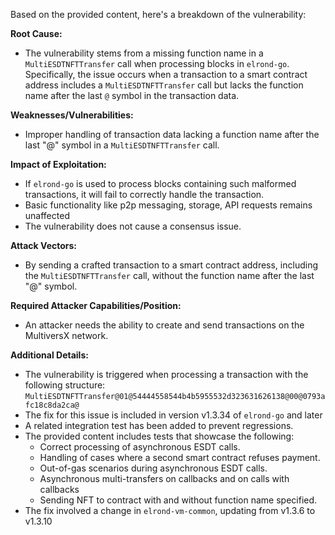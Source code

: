 Based on the provided content, here's a breakdown of the vulnerability:

**Root Cause:**
- The vulnerability stems from a missing function name in a `MultiESDTNFTTransfer` call when processing blocks in `elrond-go`. Specifically, the issue occurs when a transaction to a smart contract address includes a `MultiESDTNFTTransfer` call but lacks the function name after the last `@` symbol in the transaction data.

**Weaknesses/Vulnerabilities:**
- Improper handling of transaction data lacking a function name after the last "@" symbol in a `MultiESDTNFTTransfer` call.

**Impact of Exploitation:**
- If `elrond-go` is used to process blocks containing such malformed transactions, it will fail to correctly handle the transaction.
- Basic functionality like p2p messaging, storage, API requests remains unaffected
- The vulnerability does not cause a consensus issue.

**Attack Vectors:**
- By sending a crafted transaction to a smart contract address, including the `MultiESDTNFTTransfer` call, without the function name after the last "@" symbol.

**Required Attacker Capabilities/Position:**
- An attacker needs the ability to create and send transactions on the MultiversX network.

**Additional Details:**

- The vulnerability is triggered when processing a transaction with the following structure: `MultiESDTNFTTransfer@01@54444558544b4b5955532d323631626138@00@0793afc18c8da2ca@`
- The fix for this issue is included in version v1.3.34 of `elrond-go` and later
- A related integration test has been added to prevent regressions.
- The provided content includes tests that showcase the following:
   - Correct processing of asynchronous ESDT calls.
   - Handling of cases where a second smart contract refuses payment.
   - Out-of-gas scenarios during asynchronous ESDT calls.
   - Asynchronous multi-transfers on callbacks and on calls with callbacks
   - Sending NFT to contract with and without function name specified.
- The fix involved a change in `elrond-vm-common`, updating from v1.3.6 to v1.3.10